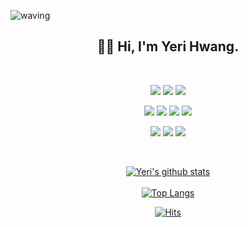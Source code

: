 <!-- ## [@hwangyeri](https://github.com/hwangyeri) -->
![waving](https://capsule-render.vercel.app/api?type=waving&height=250&text=Welcom%20to%20my%20Git!&fontAlign=60&fontAlignY=40&color=gradient)
  
<div align="center">

## 👋🏻 Hi, I'm Yeri Hwang. <br>

<br><p>
<img src="https://img.shields.io/badge/iOS-080808?style=for-the-badge&logo=Apple&logoColor=white"/>
<img src="https://img.shields.io/badge/Swift-101010?style=for-the-badge&logo=Swift&logoColor=orange"/>
<img src="https://img.shields.io/badge/SwiftUI-101010?style=for-the-badge&logo=swift&logoColor=blue"/>
<p/>
  
<p>  
<img src="https://img.shields.io/badge/Xcode-080808?style=for-the-badge&logo=Xcode&logoColor=skyblue"/>
<img src="https://img.shields.io/badge/visualstudiocode-080808?style=for-the-badge&logo=visualstudiocode&logoColor=blue">
<img src="https://img.shields.io/badge/git-080808?style=for-the-badge&logo=git&logoColor=red">
<img src="https://img.shields.io/badge/github-080808?style=for-the-badge&logo=github&logoColor=white">
<p/>

<p>
<img src="https://img.shields.io/badge/Firebase-080808?style=for-the-badge&logo=Firebase&logoColor=yellow">
<img src="https://img.shields.io/badge/Figma-080808?style=for-the-badge&logo=Figma&logoColor=pink">
<img src="https://img.shields.io/badge/Slack-080808?style=for-the-badge&logo=Slack&logoColor=green">
<p/><br>

<!--
**shinplest/shinplest** is a ✨ _special_ ✨ repository because its `README.md` (this file) appears on your GitHub profile.

Here are some ideas to get you started:

- 🔭 I’m currently working on ...
- 🌱 I’m currently learning ...
- 👯 I’m looking to collaborate on ...
- 🤔 I’m looking for help with ...
- 💬 Ask me about ...
- 📫 How to reach me: ...
- 😄 Pronouns: ...
- ⚡ Fun fact: ...
-->
  
[![Yeri's github stats](https://github-readme-stats.vercel.app/api?username=hwangyeri&show_icons=true&hide_border=false)](https://github.com/hwangyeri)<br><br>
[![Top Langs](https://github-readme-stats.vercel.app/api/top-langs/?username=hwangyeri&langs_count=8)](https://github.com/hwangyeri/github-readme-stats)
  
[![Hits](https://hits.seeyoufarm.com/api/count/incr/badge.svg?url=https%3A%2F%2Fgithub.com%2Fhwangyeri&count_bg=%2385A9FF&title_bg=%23030303&icon=github.svg&icon_color=%23E7E7E7&title=hits&edge_flat=false)](https://hits.seeyoufarm.com)
